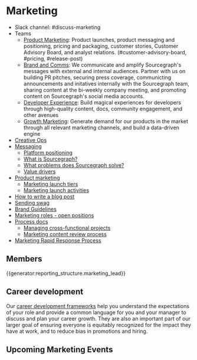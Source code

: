 # Marketing

- Slack channel: #discuss-marketing
- Teams
  - [Product Marketing](product-marketing/index.md): Product launches, product messaging and positioning, pricing and packaging, customer stories, Customer Advisory Board, and analyst relations. (#customer-advisory-board, #pricing, #release-post)
  - [Brand and Comms](comms/index.md): We communicate and amplify Sourcegraph's messages with external and internal audiences. Partner with us on building PR pitches, securing press coverage, communicting announcements and initatives internally with the Sourcegraph team, sharing content at the bi-weekly company meeting, and promoting content on Sourcegraph's social media accounts.
  - [Developer Experience](): Build magical experiences for developers through high-quality content, docs, community engagement, and other avenues
  - [Growth Marketing](): Generate demand for our products in the market through all relevant marketing channels, and build a data-driven engine
- [Creative Ops](creative-ops.md)
- [Messaging](process/messaging.md)
  - [Platform positioning](process/positioning.md)
  - [What is Sourcegraph?](process/messaging.md#sourcegraph-value-proposition)
  - [What problems does Sourcegraph solve?](process/messaging.md#what-problems-does-sourcegraph-solve)
  - [Value drivers](process/value-drivers.md)
- [Product marketing](product-marketing/index.md)
  - [Marketing launch tiers](product-marketing/marketing_launch_tiers.md)
  - [Marketing launch activities](product-marketing/launch-activity-list.md)
- [How to write a blog post](blog.md)
- [Sending swag](swag.md)
- [Brand Guidelines](../product/design/brand_guidelines/index.md)
- [Marketing roles - open positions](https://sourcegraph.com/careers)
- [Process docs](process/index.md)
  - [Managing cross-functional projects](process/managing-crossfunctional-projects.md)
  - [Marketing content review process](process/marketing-content-review-process.md)
- [Marketing Rapid Response Process](marketing_rapid_response_process/index.md)

## Members

{{generator:reporting_structure.marketing_lead}}

## Career development

Our [career development frameworks](career-development/index.md) help you understand the expectations of your role and provide a common language for you and your manager to discuss and plan your career growth. They are also an important part of our larger goal of ensuring everyone is equitably recognized for the impact they have at work, and to reduce bias in promotions and hiring.

## Upcoming Marketing Events

